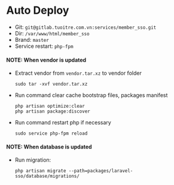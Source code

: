 # Auto Deploy

- Git: `git@gitlab.tuoitre.com.vn:services/member_sso.git`
- Dir: `/var/www/html/member_sso`
- Brand: `master`
- Service restart: `php-fpm`

#### NOTE: When vendor is updated

- Extract vendor from `vendor.tar.xz` to vendor folder
    ```
    sudo tar -xvf vendor.tar.xz
    ```
- Run command clear cache bootstrap files, packages manifest
    ```
    php artisan optimize:clear
    php artisan package:discover
    ```
- Run command restart php if necessary
    ```
    sudo service php-fpm reload
    ```

#### NOTE: When database is updated

- Run migration:
    ```
    php artisan migrate --path=packages/laravel-sso/database/migrations/
    ```
